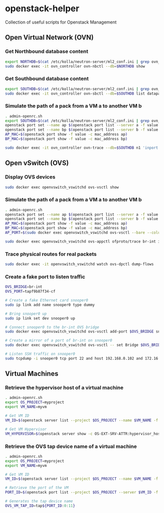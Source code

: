# openstack-helper
Collection of useful scripts for Openstack Management

## Open Virtual Network (OVN)

### Get Northbound database content

````bash
export NORTHDB=$(cat /etc/kolla/neutron-server/ml2_conf.ini | grep ovn_nb_connection | awk '{print $3}')
sudo docker exec -it ovn_controller ovn-nbctl --db=$NORTHDB show
````
### Get Southbound database content

````bash
export SOUTHDB=$(cat /etc/kolla/neutron-server/ml2_conf.ini | grep ovn_sb_connection | awk '{print $3}')
sudo docker exec -it ovn_controller ovn-sbctl --db=$SOUTHDB list datapath_binding
````

### Simulate the path of a pack from a VM a to another VM b

````bash
. admin-openrc.sh
export SOUTHDB=$(cat /etc/kolla/neutron-server/ml2_conf.ini | grep ovn_sb_connection | awk '{print $3}')
openstack port set --name ap $(openstack port list --server a -f value -c ID)
openstack port set --name bp $(openstack port list --server b -f value -c ID)
AP_MAC=$(openstack port show -f value -c mac_address ap)
BP_MAC=$(openstack port show -f value -c mac_address bp)

sudo docker exec -it ovn_controller ovn-trace --db=$SOUTHDB n1 'inport == "ap" && eth.src == '$AP_MAC' && eth.dst == '$BP_MAC
````

## Open vSwitch (OVS)

### Display OVS devices

````bash
sudo docker exec openvswitch_vswitchd ovs-vsctl show
````

### Simulate the path of a pack from a VM a to another VM b

````bash
. admin-openrc.sh
openstack port set --name ap $(openstack port list --server a -f value -c ID)
openstack port set --name bp $(openstack port list --server b -f value -c ID)
AP_MAC=$(openstack port show -f value -c mac_address ap)
BP_MAC=$(openstack port show -f value -c mac_address bp)
AP_PORT=$(sudo docker exec openvswitch_vswitchd ovs-vsctl --bare --columns=ofport find  interface external-ids:attached-mac=\"$AP_MAC\")

sudo docker exec openvswitch_vswitchd ovs-appctl ofproto/trace br-int in_port=$AP_PORT,dl_src=$AP_MAC,dl_dst=$BP_MAC
````

### Trace physical routes for real packets

````bash
sudo docker exec -it openvswitch_vswitchd watch ovs-dpctl dump-flows
````

### Create a fake port to listen traffic

````bash
OVS_BRIDGE=br-int
OVS_PORT=tapf9b87f34-cf

# Create a fake Ethernet card snooper0
sudo ip link add name snooper0 type dummy

# Bring snooper0 up
sudo ip link set dev snooper0 up

# Connect snooper0 to the br-int OVS bridge
sudo docker exec openvswitch_vswitchd ovs-vsctl add-port $OVS_BRIDGE snooper0

# Create a mirror of a port of br-int on snooper0
sudo docker exec openvswitch_vswitchd ovs-vsctl -- set Bridge $OVS_BRIDGE mirrors=@m  -- --id=@snooper0 get Port snooper0  -- --id=@$OVS_PORT get Port $OVS_PORT -- --id=@m create Mirror name=mymirror select-dst-port=@$OVS_PORT select-src-port=@$OVS_PORT output-port=@snooper0 select_all=1

# Listen SSH traffic on snooper0
sudo tcpdump -i snooper0 tcp port 22 and host 192.168.0.102 and 172.16.1.2
````

## Virtual Machines

### Retrieve the hypervisor host of a virtual machine

````bash
. admin-openrc.sh
export OS_PROJECT=myproject
export VM_NAME=myvm

# Get VM ID
VM_ID=$(openstack server list --project $OS_PROJECT --name $VM_NAME -f value -c ID)

# Get VM Hypervisor
VM_HYPERVISOR=$(openstack server show -c OS-EXT-SRV-ATTR:hypervisor_hostname -f value $VM_ID)
````

### Retrieve the OVS tap device name of a virtual machine

````bash
. admin-openrc.sh
export OS_PROJECT=myproject
export VM_NAME=myvm

# Get VM ID
VM_ID=$(openstack server list --project $OS_PROJECT --name $VM_NAME -f value -c ID)

# Retrieve the port of the VM
PORT_ID=$(openstack port list --project $OS_PROJECT --server $VM_ID -f value -c ID)

# Generates the tap device name
OVS_VM_TAP_ID=tap${PORT_ID:0:11}
````
